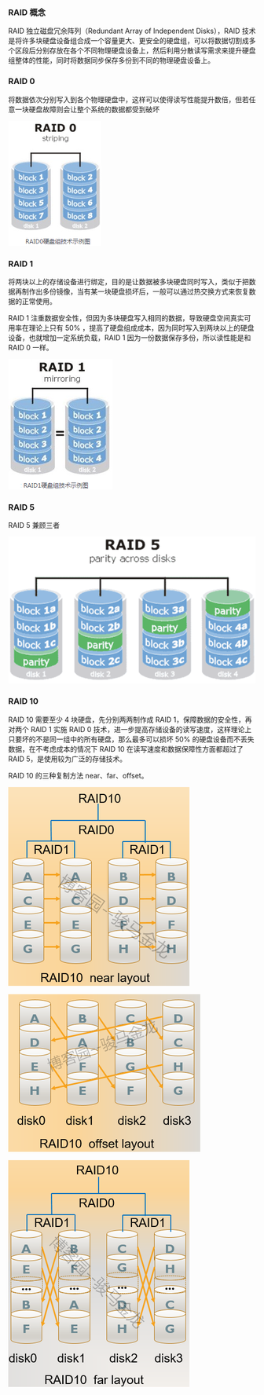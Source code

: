 ### RAID 概念

RAID 独立磁盘冗余阵列（Redundant Array of Independent Disks），RAID 技术是将许多块硬盘设备组合成一个容量更大、更安全的硬盘组，可以将数据切割成多个区段后分别存放在各个不同物理硬盘设备上，然后利用分散读写需求来提升硬盘组整体的性能，同时将数据同步保存多份到不同的物理硬盘设备上。

### RAID 0

将数据依次分别写入到各个物理硬盘中，这样可以使得读写性能提升数倍，但若任意一块硬盘故障则会让整个系统的数据都受到破坏

![](Linux磁盘阵列RAID.assets/733013-20170619163849320-257603198.png)

### RAID 1

将两块以上的存储设备进行绑定，目的是让数据被多块硬盘同时写入，类似于把数据再制作出多份镜像，当有某一块硬盘损坏后，一般可以通过热交换方式来恢复数据的正常使用。

RAID 1 注重数据安全性，但因为多块硬盘写入相同的数据，导致硬盘空间真实可用率在理论上只有 50% ，提高了硬盘组成成本，因为同时写入到两块以上的硬盘设备，也就增加一定系统负载，RAID 1 因为一份数据保存多份，所以读性能是和 RAID 0 一样。

![](Linux磁盘阵列RAID.assets/733013-20170619164033960-452646005.png)

### RAID 5

 RAID 5 兼顾三者

![](Linux磁盘阵列RAID.assets/733013-20170619164152366-215802858.png)

### RAID 10

RAID 10 需要至少 4 块硬盘，先分别两两制作成 RAID 1，保障数据的安全性，再对两个 RAID 1 实施 RAID 0 技术，进一步提高存储设备的读写速度，这样理论上只要坏的不是同一组中的所有硬盘，那么最多可以损坏 50% 的硬盘设备而不丢失数据，在不考虑成本的情况下 RAID 10 在读写速度和数据保障性方面都超过了 RAID 5，是使用较为广泛的存储技术。

RAID 10 的三种复制方法 near、far、offset。

![](Linux磁盘阵列RAID.assets/733013-20170619164222304-1238481452.png) 

![](Linux磁盘阵列RAID.assets/733013-20170619164243116-146060012.png)

![](Linux磁盘阵列RAID.assets/733013-20170619164248070-1551906045.png)

